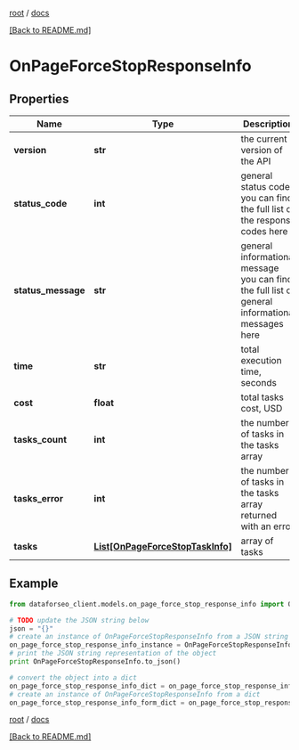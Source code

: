[root](./../ "root") / [docs](./ "docs")

[[Back to README.md]](./../README.md "[Back to README.md]")

# OnPageForceStopResponseInfo

## Properties

Name | Type | Description | Notes
------------ | ------------- | ------------- | -------------
**version** | **str** | the current version of the API | [optional]
**status_code** | **int** | general status code you can find the full list of the response codes here | [optional]
**status_message** | **str** | general informational message you can find the full list of general informational messages here | [optional]
**time** | **str** | total execution time, seconds | [optional]
**cost** | **float** | total tasks cost, USD | [optional]
**tasks_count** | **int** | the number of tasks in the tasks array | [optional]
**tasks_error** | **int** | the number of tasks in the tasks array returned with an error | [optional]
**tasks** | [**List[OnPageForceStopTaskInfo]**](OnPageForceStopTaskInfo.md) | array of tasks | [optional]

## Example

```python
from dataforseo_client.models.on_page_force_stop_response_info import OnPageForceStopResponseInfo

# TODO update the JSON string below
json = "{}"
# create an instance of OnPageForceStopResponseInfo from a JSON string
on_page_force_stop_response_info_instance = OnPageForceStopResponseInfo.from_json(json)
# print the JSON string representation of the object
print OnPageForceStopResponseInfo.to_json()

# convert the object into a dict
on_page_force_stop_response_info_dict = on_page_force_stop_response_info_instance.to_dict()
# create an instance of OnPageForceStopResponseInfo from a dict
on_page_force_stop_response_info_form_dict = on_page_force_stop_response_info.from_dict(on_page_force_stop_response_info_dict)
```

  

[root](./../ "root") / [docs](./ "docs")

[[Back to README.md]](./../README.md "[Back to README.md]")